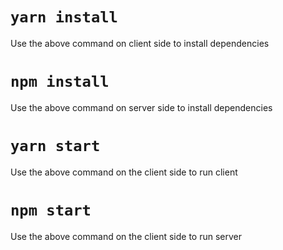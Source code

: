 # `yarn install`
Use the above command on client side to install dependencies

# `npm install`
Use the above command on server side to install dependencies

# `yarn start`
Use the above command on the client side to run client

# `npm start`
Use the above command on the client side to run server